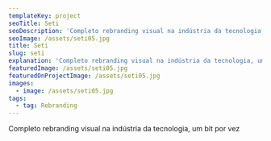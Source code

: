 ```yaml
---
templateKey: project
seoTitle: Seti
seoDescription: 'Completo rebranding visual na indústria da tecnologia, um bit por vez'
seoImage: /assets/seti05.jpg
title: Seti
slug: seti
explanation: 'Completo rebranding visual na indústria da tecnologia, um bit por vez'
featuredImage: /assets/seti05.jpg
featuredOnProjectImage: /assets/seti05.jpg
images:
  - image: /assets/seti05.jpg
tags:
  - tag: Rebranding
---
```

Completo rebranding visual na indústria da tecnologia, um bit por vez
